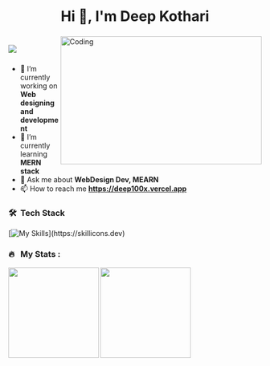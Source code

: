 <h1 align="center">Hi 👋, I'm Deep Kothari</h1>
<!-- <p align="center" display="block"><img src="https://readme-typing-svg.herokuapp.com/?size=30&duration=4001&color=2d7e5e&vCenter=true&center=true&width=460&lines=🚀full-stack+web+developer"</p>  -->
<h3 align="center"></h3>
    
<img src="https://user-images.githubusercontent.com/74038190/212748830-4c709398-a386-4761-84d7-9e10b98fbe6e.gif" align="right" alt="Coding" width="400" height="255">
<br>

<a href="https://github.com/deep100x/github-profile-views-counter">
    <img src="https://komarev.com/ghpvc/?username=deep100x&style=for-the-badge">
</a>

<h3></h3>

-   🔭 I’m currently working on **Web designing and development**
-   🌱 I’m currently learning **MERN stack**
-   💬 Ask me about **WebDesign Dev, MEARN**
-   📫 How to reach me **https://deep100x.vercel.app**

### 🛠 &nbsp;Tech Stack

<!--

[![Portfolio](https://img.shields.io/badge/Portfolio-%23000000.svg?style=for-the-badge&logo=firefox&logoColor=#FF7139)](https://deepkothari.vercel.app/)
![HTML5](https://img.shields.io/badge/html5-%23E34F26.svg?style=for-the-badge&logo=html5&logoColor=white)
![CSS3](https://img.shields.io/badge/css3-%231572B6.svg?style=for-the-badge&logo=css3&logoColor=white)
[![Bootstrap 5](https://img.shields.io/badge/Bootstrap_5-7952B3.svg?style=for-the-badge&logo=bootstrap&logoColor=white)](https://getbootstrap.com/docs/5.0/)
![TailwindCSS](https://img.shields.io/badge/tailwindcss-%2338B2AC.svg?style=for-the-badge&logo=tailwind-css&logoColor=white)
![Material UI](https://img.shields.io/badge/Material%20UI-0081CB.svg?style=for-the-badge&logo=mui&logoColor=white)
![Visual Studio Code](https://img.shields.io/badge/Visual%20Studio%20Code-0078d7.svg?style=for-the-badge&logo=visual-studio-code&logoColor=white)
![JavaScript](https://img.shields.io/badge/javascript-%23323330.svg?style=for-the-badge&logo=javascript&logoColor=%23F7DF1E)
![jQuery](https://img.shields.io/badge/jquery-%230769AD.svg?style=for-the-badge&logo=jquery&logoColor=white)
![React.js](https://img.shields.io/badge/React.js-61DAFB?style=for-the-badge&logo=react&logoColor=white)
![Next.js](https://img.shields.io/badge/next.js-%23000000.svg?style=for-the-badge&logo=next.js&logoColor=white)
![TypeScript](https://img.shields.io/badge/typescript-%23007ACC.svg?style=for-the-badge&logo=typescript&logoColor=white)
![GIT](https://img.shields.io/badge/Git-fc6d26?style=for-the-badge&logo=git&logoColor=white)
![GitHub](https://img.shields.io/badge/GitHub-%23121011.svg?style=for-the-badge&logo=github&logoColor=white)
![Vercel](https://img.shields.io/badge/vercel-%23000000.svg?style=for-the-badge&logo=vercel&logoColor=white)
![Netlify](https://img.shields.io/badge/netlify-%23000000.svg?style=for-the-badge&logo=netlify&logoColor=#00C7B7)
-->
<!--
[![My Skills](https://skillicons.dev/icons?i=html,css,sass,bootstrap,tailwind,materialui,react,redux,git,github,js,java,jquery,ai,nodejs,mongodb,express,vscode,eclipse,notion,postman,vite,babel,netlify,vercel,npm,yarn,)](https://skillicons.dev)
-->

[![My Skills](https://skillicons.dev/icons?i=html,css,sass,bootstrap,tailwind,materialui,nextjs,react,redux,git,github,js,java,jquery,ai,nodejs,mongodb,express,vscode,eclipse,notion,postman,vite,babel,netlify,vercel,npm,yarn,)](https://skillicons.dev)

<!--
<div style="display:flex;">
  <img height="50px" src="https://user-images.githubusercontent.com/25181517/183897015-94a058a6-b86e-4e42-a37f-bf92061753e5.png" />
  <img height="50px" src="https://user-images.githubusercontent.com/25181517/183568594-85e280a7-0d7e-4d1a-9028-c8c2209e073c.png" />
  <img height="50px" src="https://user-images.githubusercontent.com/25181517/121401671-49102800-c959-11eb-9f6f-74d49a5e1774.png" />
  <img height="50px" src="https://user-images.githubusercontent.com/25181517/183049794-a3dfaddd-22ee-4ffe-b0b4-549ccd4879f9.png" />
  <img height="50px" src="https://user-images.githubusercontent.com/25181517/187896150-cc1dcb12-d490-445c-8e4d-1275cd2388d6.png" />
  <img height="50px" src="https://github.com/marwin1991/profile-technology-icons/assets/136815194/5f8c622c-c217-4649-b0a9-7e0ee24bd704" />
  <img height="50px" src="https://github-production-user-asset-6210df.s3.amazonaws.com/62091613/261395532-b40892ef-efb8-4b0e-a6b5-d1cfc2f3fc35.png" />
  <img height="50px" src="https://github.com/marwin1991/profile-technology-icons/assets/136815194/ecd443af-ebba-4af8-a46e-1bf64d863b5b" />
  <img height="50px" src="https://user-images.githubusercontent.com/25181517/117201156-9a724800-adec-11eb-9a9d-3cd0f67da4bc.png" />
  <img height="50px" src="https://user-images.githubusercontent.com/25181517/182884177-d48a8579-2cd0-447a-b9a6-ffc7cb02560e.png" />
  <img height="50px" src="https://user-images.githubusercontent.com/25181517/117447155-6a868a00-af3d-11eb-9cfe-245df15c9f3f.png" />
  <img height="50px" src="https://user-images.githubusercontent.com/25181517/189716630-fe6c084c-6c66-43af-aa49-64c8aea4a5c2.png" />
  <img height="50px" src="https://user-images.githubusercontent.com/25181517/202896760-337261ed-ee92-4979-84c4-d4b829c7355d.png" />
  <img height="50px" src="https://user-images.githubusercontent.com/25181517/183898054-b3d693d4-dafb-4808-a509-bab54cf5de34.png" />
  <img height="50px" src="https://user-images.githubusercontent.com/25181517/192158956-48192682-23d5-4bfc-9dfb-6511ade346bc.png" />
  <img height="50px" src="https://user-images.githubusercontent.com/25181517/183898674-75a4a1b1-f960-4ea9-abcb-637170a00a75.png" />
  <img height="50px" src="https://user-images.githubusercontent.com/25181517/192158954-f88b5814-d510-4564-b285-dff7d6400dad.png" />
  <img height="50px" src="https://user-images.githubusercontent.com/25181517/192109061-e138ca71-337c-4019-8d42-4792fdaa7128.png" />
  <img height="50px" src="https://user-images.githubusercontent.com/25181517/192108891-d86b6220-e232-423a-bf5f-90903e6887c3.png" />
  <img height="50px" src="https://user-images.githubusercontent.com/25181517/192108892-6e9b5cdf-4e35-4a70-ad9a-801a93a07c1c.png" />
  <img height="50px" src="https://user-images.githubusercontent.com/25181517/192108372-f71d70ac-7ae6-4c0d-8395-51d8870c2ef0.png" />
  <img height="50px" src="https://user-images.githubusercontent.com/25181517/192108374-8da61ba1-99ec-41d7-80b8-fb2f7c0a4948.png" />
  <img height="50px" src="https://user-images.githubusercontent.com/25181517/117207330-263ba280-adf4-11eb-9b97-0ac5b40bc3be.png" />
  <img height="50px" src="" />
</div>
-->

  <!-- <img height="50px" src="" /> -->
  <!--
### 🚀 Live Projects :

<a target="_blank" href="https://deepkothari.vercel.app"><img src="https://img.shields.io/badge/Portfolio-React%20Tailwind-blue?style=for-the-badge&logo=react"/></a>
<a target="_blank" href="https://namaste-dishes.vercel.app/"><img src="https://img.shields.io/badge/Namaste Dishes-React%20MUI-blue?style=for-the-badge&logo=react"/></a>
<a target="_blank" href="https://deepk2891.github.io/JavaScript/"><img src="https://img.shields.io/badge/JavaScript-Projects-yellow?style=for-the-badge&logo=javascript"/></a>
<a target="_blank" href="https://masters-in-reactjs.vercel.app/"><img src="https://img.shields.io/badge/Masters%20In-React%20Tailwind-blue?style=for-the-badge&logo=react"/></a>
<a target="_blank" href="https://nike-app-tailwindcss.vercel.app/"><img src="https://img.shields.io/badge/Nike%20Website-React%20Tailwind-blue?style=for-the-badge&logo=react"/></a>
<a target="_blank" href="https://deepk2891.github.io/DeepKothari.me/"><img src="https://img.shields.io/badge/Portfolio-Bootstrap-563D7C?style=for-the-badge&logo=bootstrap"/></a>
<a target="_blank" href="https://deepk2891.github.io/Admin-panel-1-CSS3/"><img src="https://img.shields.io/badge/Admin%20Dashboard-CSS3-blue?style=for-the-badge&logo=css3"/></a>
<a target="_blank" href="https://deepk2891.github.io/Coffee-king-website/"><img src="https://img.shields.io/badge/Coffee%20King-CSS3-blue?style=for-the-badge&logo=css3"/></a>
<a target="_blank" href="https://deepk2891.github.io/buywow.in/"><img src="https://img.shields.io/badge/Buywow.in%20clone-Bootstrap-563D7C?style=for-the-badge&logo=bootstrap"/></a>
<a target="_blank" href="https://deepk2891.github.io/ray-ban.com/"><img src="https://img.shields.io/badge/Rayban%20Eyewear-HTML5-orange?style=for-the-badge&logo=html5"/></a>
<a target="_blank" href="https://deepk2891.github.io/harley-davidson.com/"><img src="https://img.shields.io/badge/Harley%20Davidsons-HTML5-orange?style=for-the-badge&logo=html5"/></a>
-->

### 🔥 &nbsp; My Stats :

<a href="https://github.com/deep100x">
  <img height=180em align="left" src="https://github-readme-stats.vercel.app/api/top-langs?username=deep100x&layout=compact&langs_count=8&theme=tokyonight" />
</a> 
<a href="https://github.com/deep100x">
  <img height=180em src="https://github-readme-streak-stats.herokuapp.com/?user=deep100x&layout=compact&langs_count=8&theme=tokyonight" />
</a>
  <!--
### Show some ❤️ by starring some of the repositories!-->
